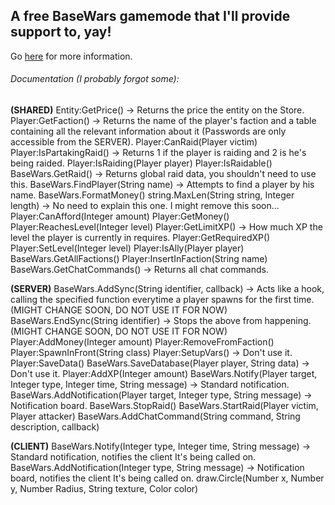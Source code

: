 ## A free BaseWars gamemode that I'll provide support to, yay!
Go [here](https://forum.facepunch.com/gmodgd/bubuv/BaseWars-Gamemode-Release/1/) for more information.

###### Documentation (I probably forgot some):

**(SHARED)**
Entity:GetPrice() -> Returns the price the entity on the Store.
Player:GetFaction() -> Returns the name of the player's faction and a table containing all the relevant information about it (Passwords are only accessible from the SERVER).
Player:CanRaid(Player victim)
Player:IsPartakingRaid() -> Returns 1 if the player is raiding and 2 is he's being raided.
Player:IsRaiding(Player player)
Player:IsRaidable()
BaseWars.GetRaid() -> Returns global raid data, you shouldn't need to use this.
BaseWars.FindPlayer(String name) -> Attempts to find a player by his name.
BaseWars.FormatMoney()
string.MaxLen(String string, Integer length) -> No need to explain this one. I might remove this soon...
Player:CanAfford(Integer amount)
Player:GetMoney()
Player:ReachesLevel(Integer level)
Player:GetLimitXP() -> How much XP the level the player is currently in requires.
Player:GetRequiredXP()
Player:SetLevel(Integer level)
Player:IsAlly(Player player)
BaseWars.GetAllFactions()
Player:InsertInFaction(String name)
BaseWars.GetChatCommands() -> Returns all chat commands.

**(SERVER)**
BaseWars.AddSync(String identifier, callback) -> Acts like a hook, calling the specified function everytime a player spawns for the first time. (MIGHT CHANGE SOON, DO NOT USE IT FOR NOW)
BaseWars.EndSync(String identifier) -> Stops the above from happening. (MIGHT CHANGE SOON, DO NOT USE IT FOR NOW)
Player:AddMoney(Integer amount)
Player:RemoveFromFaction()
Player:SpawnInFront(String class)
Player:SetupVars() -> Don't use it.
Player:SaveData()
BaseWars.SaveDatabase(Player player, String data) -> Don't use it.
Player:AddXP(Integer amount)
BaseWars.Notify(Player target, Integer type, Integer time, String message) -> Standard notification.
BaseWars.AddNotification(Player target, Integer type, String message) -> Notification board.
BaseWars.StopRaid()
BaseWars.StartRaid(Player victim, Player attacker)
BaseWars.AddChatCommand(String command, String description, callback)

**(CLIENT)**
BaseWars.Notify(Integer type, Integer time, String message) -> Standard notification, notifies the client It's being called on.
BaseWars.AddNotification(Integer type, String message) -> Notification board, notifies the client It's being called on.
draw.Circle(Number x, Number y, Number Radius, String texture, Color color)
